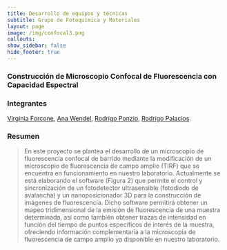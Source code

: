 ```yaml
---
title: Desarrollo de equipos y técnicas
subtitle: Grupo de Fotoquímica y Materiales
layout: page
image: /img/confocal3.png
callouts:
show_sidebar: false
hide_footer: true
---
```


### Construcción de Microscopio Confocal de Fluorescencia con Capacidad Espectral

### Integrantes
[Virginia Forcone](/forcone), [Ana Wendel](/wendel), [Rodrigo Ponzio](/ponzio), [Rodrigo Palacios](/palacios).

### Resumen
> En este proyecto se plantea el desarrollo de un microscopio de fluorescencia confocal de barrido mediante la modificación de un microscopio de fluorescencia de campo amplio (TIRF) que se encuentra en funcionamiento en nuestro laboratorio. Actualmente se está elaborando el software (Figura 2) que permite el control y sincronización de un fotodetector ultrasensible (fotodiodo de avalancha) y un nanoposicionador 3D para la construcción de imágenes de fluorescencia. Dicho software permitirá obtener un mapeo tridimensional de la emisión de fluorescencia de una muestra determinada, así como también obtener trazas de intensidad en función del tiempo de puntos específicos de interés de la muestra, ofreciendo información complementaria a la microscopía de fluorescencia de campo amplio ya disponible en nuestro laboratorio.




